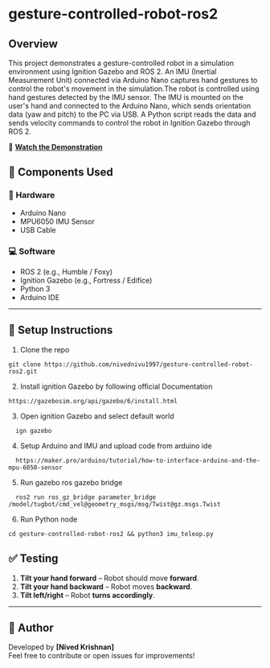 # gesture-controlled-robot-ros2



## Overview

This project demonstrates a gesture-controlled robot in a simulation environment using Ignition Gazebo and ROS 2. An IMU (Inertial Measurement Unit) connected via Arduino Nano captures hand gestures to control the robot's movement in the simulation.The robot is controlled using hand gestures detected by the IMU sensor. The IMU is mounted on the user's hand and connected to the Arduino Nano, which sends orientation data (yaw and pitch) to the PC via USB. A Python script reads the data and sends velocity commands to control the robot in Ignition Gazebo through ROS 2.

🎥 [**Watch the Demonstration**](https://drive.google.com/file/d/1Emu8EpixYeHzUSP-oKnuVpvai1Fv_Ksk/view?usp=sharing)

## 🧩 Components Used

### 🔧 Hardware

- Arduino Nano  
- MPU6050 IMU Sensor  
- USB Cable  

### 💻 Software

- ROS 2 (e.g., Humble / Foxy)  
- Ignition Gazebo (e.g., Fortress / Edifice)  
- Python 3  
- Arduino IDE  

---

## 🚀 Setup Instructions

1. Clone the repo 
```
git clone https://github.com/nivednivu1997/gesture-controlled-robot-ros2.git
```
2. Install ignition Gazebo by following official Documentation
```
https://gazebosim.org/api/gazebo/6/install.html
```
3. Open ignition Gazebo and select default world
```
  ign gazebo
```
4. Setup Arduino and IMU and upload code from arduino ide
```
  https://maker.pro/arduino/tutorial/how-to-interface-arduino-and-the-mpu-6050-sensor
```
5. Run gazebo ros gazebo bridge
```
  ros2 run ros_gz_bridge parameter_bridge /model/tugbot/cmd_vel@geometry_msgs/msg/Twist@gz.msgs.Twist
```

6. Run Python node
```
cd gesture-controlled-robot-ros2 && python3 imu_teleop.py
```
## ✅ Testing

1. **Tilt your hand forward** – Robot should move **forward**.  
2. **Tilt your hand backward** – Robot moves **backward**.  
3. **Tilt left/right** – Robot **turns accordingly**.

---

## 👤 Author

Developed by **[Nived Krishnan]**  
Feel free to contribute or open issues for improvements!


